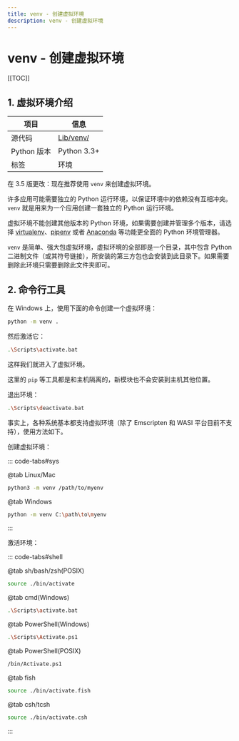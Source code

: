 ```yaml
---
title: venv - 创建虚拟环境
description: venv - 创建虚拟环境
---
```


# venv - 创建虚拟环境

[[TOC]]

## 1. 虚拟环境介绍

| 项目        | 信息                                                               |
| ----------- | ------------------------------------------------------------------ |
| 源代码      | [Lib/venv/](https://github.com/python/cpython/tree/3.11/Lib/venv/) |
| Python 版本 | Python 3.3+                                                        |
| 标签        | 环境                                                               |

在 3.5 版更改：现在推荐使用 `venv` 来创建虚拟环境。

许多应用可能需要独立的 Python 运行环境，以保证环境中的依赖没有互相冲突。`venv` 就是用来为一个应用创建一套独立的 Python 运行环境。

虚拟环境不能创建其他版本的 Python 环境，如果需要创建并管理多个版本，请选择 [virtualenv](https://pypi.org/project/virtualenv/)、[pipenv](https://pypi.org/project/pipenv/) 或者 [Anaconda](https://www.anaconda.com/) 等功能更全面的 Python 环境管理器。

`venv` 是简单、强大包虚拟环境，虚拟环境的全部即是一个目录，其中包含 Python 二进制文件（或其符号链接），所安装的第三方包也会安装到此目录下。如果需要删除此环境只需要删除此文件夹即可。

## 2. 命令行工具

在 Windows 上，使用下面的命令创建一个虚拟环境：

```bash
python -m venv .
```

然后激活它：

```bash
.\Scripts\activate.bat
```

这样我们就进入了虚拟环境。

这里的 `pip` 等工具都是和主机隔离的，新模块也不会安装到主机其他位置。

退出环境：

```bash
.\Scripts\deactivate.bat
```

事实上，各种系统基本都支持虚拟环境（除了 Emscripten 和 WASI 平台目前不支持），使用方法如下。

创建虚拟环境：

::: code-tabs#sys

@tab Linux/Mac

```bash
python3 -m venv /path/to/myenv
```

@tab Windows

```bash
python -m venv C:\path\to\myenv
```

:::

激活环境：

::: code-tabs#shell

@tab sh/bash/zsh(POSIX)

```bash
source ./bin/activate
```

@tab cmd(Windows)

```bash
.\Scripts\activate.bat
```

@tab PowerShell(Windows)

```bash
.\Scripts\Activate.ps1
```

@tab PowerShell(POSIX)

```bash
/bin/Activate.ps1
```

@tab fish

```bash
source ./bin/activate.fish
```

@tab csh/tcsh

```bash
source ./bin/activate.csh
```

:::
